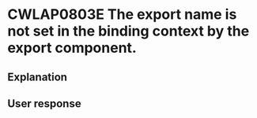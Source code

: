 # CWLAP0803E The export name is not set in the binding context by the export component.

## Explanation

## User response